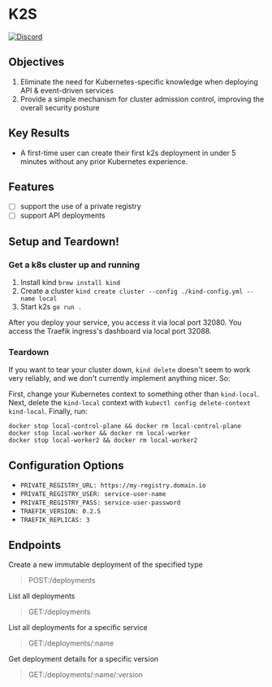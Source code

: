 # K2S

[![Discord](https://badgen.net/badge/icon/discord?icon=discord&label)](https://discord.com/channels/929003936709509160/1038103432378187776)

## Objectives

1. Eliminate the need for Kubernetes-specific knowledge when deploying API & event-driven services
2. Provide a simple mechanism for cluster admission control, improving the overall security posture

## Key Results

- A first-time user can create their first k2s deployment in under 5 minutes without any prior Kubernetes experience.

## Features

- [ ] support the use of a private registry
- [ ] support API deployments

## Setup and Teardown!

### Get a k8s cluster up and running

1. Install kind `brew install kind`
2. Create a cluster `kind create cluster --config ./kind-config.yml --name local`
3. Start k2s `go run .`

After you deploy your service, you access it via local port 32080. You access the Traefik ingress's dashboard via local port 32088.

### Teardown

If you want to tear your cluster down, `kind delete` doesn't seem to work very reliably, and we don't currently implement anything nicer. So:

First, change your Kubernetes context to something other than `kind-local`. Next, delete the `kind-local` context with `kubectl config delete-context kind-local`. Finally, run:

```
docker stop local-control-plane && docker rm local-control-plane
docker stop local-worker && docker rm local-worker
docker stop local-worker2 && docker rm local-worker2
```

## Configuration Options

- `PRIVATE_REGISTRY_URL: https://my-registry.domain.io`
- `PRIVATE_REGISTRY_USER: service-user-name`
- `PRIVATE_REGISTRY_PASS: service-user-password`
- `TRAEFIK_VERSION: 0.2.5`
- `TRAEFIK_REPLICAS: 3`

## Endpoints

Create a new immutable deployment of the specified type

> POST:/deployments

List all deployments

> GET:/deployments

List all deployments for a specific service

> GET:/deployments/:name

Get deployment details for a specific version

> GET:/deployments/:name/:version
